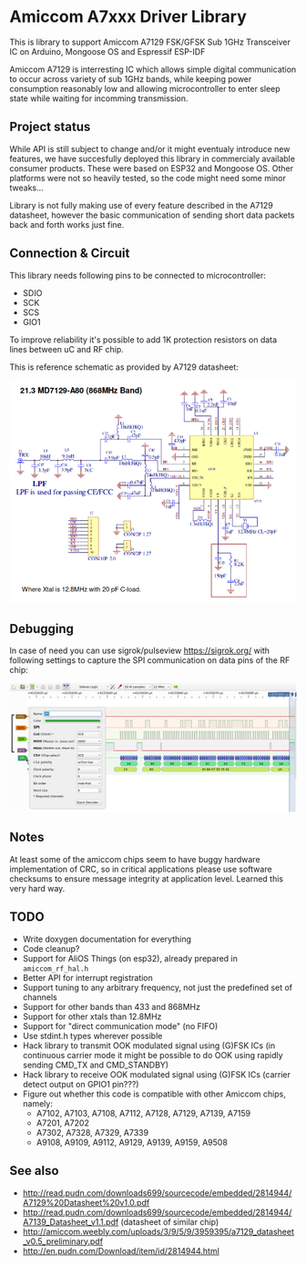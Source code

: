 # Amiccom A7xxx Driver Library

This is library to support Amiccom A7129 FSK/GFSK Sub 1GHz Transceiver IC
on Arduino, Mongoose OS and Espressif ESP-IDF

Amiccom A7129 is interresting IC which allows simple digital communication
to occur across variety of sub 1GHz bands, while keeping power consumption reasonably low
and allowing microcontroller to enter sleep state while waiting for incomming transmission.

## Project status

While API is still subject to change and/or it might eventualy introduce new features,
we have succesfully deployed this library in commercialy available consumer products.
These were based on ESP32 and Mongoose OS. Other platforms were not so heavily tested,
so the code might need some minor tweaks...

Library is not fully making use of every feature described in the A7129 datasheet,
however the basic communication of sending short data packets back and forth works just fine.

## Connection & Circuit

This library needs following pins to be connected to microcontroller:
  * SDIO
  * SCK
  * SCS
  * GIO1

To improve reliability it's possible to add 1K protection resistors on data lines between uC and RF chip.

This is reference schematic as provided by A7129 datasheet:

![alt text](A7129-wiring-868MHz.png "title text")

## Debugging

In case of need you can use sigrok/pulseview https://sigrok.org/ with following settings to capture the SPI communication on data pins of the RF chip:

![alt text](A7129-pulseview.png "title text")

## Notes

At least some of the amiccom chips seem to have buggy hardware implementation of CRC, so in critical applications please use software checksums to ensure message integrity at application level. Learned this very hard way.

## TODO

  * Write doxygen documentation for everything
  * Code cleanup?
  * Support for AliOS Things (on esp32), already prepared in `amiccom_rf_hal.h`
  * Better API for interrupt registration
  * Support tuning to any arbitrary frequency, not just the predefined set of channels
  * Support for other bands than 433 and 868MHz
  * Support for other xtals than 12.8MHz
  * Support for "direct communication mode" (no FIFO)
  * Use stdint.h types wherever possible
  * Hack library to transmit OOK modulated signal using (G)FSK ICs
    (in continuous carrier mode it might be possible to do OOK using rapidly sending CMD_TX and CMD_STANDBY)
  * Hack library to receive OOK modulated signal using (G)FSK ICs (carrier detect output on GPIO1 pin???)
  * Figure out whether this code is compatible with other Amiccom chips, namely:
    * A7102, A7103, A7108, A7112, A7128, A7129, A7139, A7159
    * A7201, A7202
    * A7302, A7328, A7329, A7339
    * A9108, A9109, A9112, A9129, A9139, A9159, A9508

## See also

  * http://read.pudn.com/downloads699/sourcecode/embedded/2814944/A7129%20Datasheet%20v1.0.pdf
  * http://read.pudn.com/downloads699/sourcecode/embedded/2814944/A7139_Datasheet_v1.1.pdf (datasheet of similar chip)
  * http://amiccom.weebly.com/uploads/3/9/5/9/3959395/a7129_datasheet_v0.5_preliminary.pdf
  * http://en.pudn.com/Download/item/id/2814944.html
